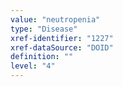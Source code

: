```yaml
---
value: "neutropenia"
type: "Disease"
xref-identifier: "1227"
xref-dataSource: "DOID"
definition: ""
level: "4"
---
```

